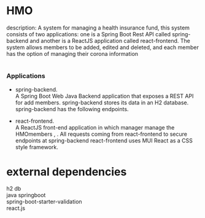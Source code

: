 # HMO

description:
A system for managing a health insurance fund, this system consists of two applications: one is a Spring Boot Rest API called spring-backend and another is a ReactJS application called react-frontend.
The system allows members to be added, edited and deleted, and each member has the option of managing their corona information

# <h3>  Applications</h3>
- spring-backend.
</br>  A Spring Boot Web Java Backend application that exposes a REST API for add members.
spring-backend stores its data in an H2 database.
spring-backend has the following endpoints.

- react-frontend.
 </br> A ReactJS front-end application in which manager manage the HMOmembers , . All requests coming from react-frontend to secure endpoints at spring-backend
react-frontend uses MUI React as a CSS style framework.

# external dependencies
h2 db</br>
java springboot</br>
spring-boot-starter-validation</br>
react.js

